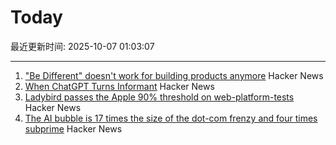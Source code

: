 # Today

最近更新时间: 2025-10-07 01:03:07

--- 
1. ["Be Different" doesn't work for building products anymore](https://iamcharliegraham.substack.com/p/be-different-doesnt-work-for-building) Hacker News
2. [When ChatGPT Turns Informant](https://www.futureofbeinghuman.com/p/when-chatgpt-turns-snitch) Hacker News
3. [Ladybird passes the Apple 90% threshold on web-platform-tests](https://twitter.com/awesomekling/status/1974781722953953601) Hacker News
4. [The AI bubble is 17 times the size of the dot-com frenzy and four times subprime](https://www.morningstar.com/news/marketwatch/20251003175/the-ai-bubble-is-17-times-the-size-of-the-dot-com-frenzy-and-four-times-subprime-this-analyst-argues) Hacker News

